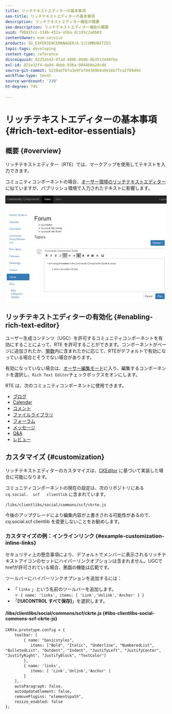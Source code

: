 ```yaml
---
title: リッチテキストエディターの基本事項
seo-title: リッチテキストエディターの基本事項
description: リッチテキストエディター機能の概要
seo-description: リッチテキストエディター機能の概要
uuid: f96015cc-114b-431a-a5ba-dc195c2a0b83
contentOwner: msm-service
products: SG_EXPERIENCEMANAGER/6.5/COMMUNITIES
topic-tags: developing
content-type: reference
discoiquuid: 0225a543-0fad-488b-8b0b-8b3512d44fbe
exl-id: 821e32f4-da8d-4bbb-936a-0844b8a24cdd
source-git-commit: b220adf6fa3e9faf94389b9a9416b7fca2f89d9d
workflow-type: tm+mt
source-wordcount: '239'
ht-degree: 74%

---
```


# リッチテキストエディターの基本事項 {#rich-text-editor-essentials}

## 概要 {#overview}

リッチテキストエディター（RTE）では、マークアップを使用してテキストを入力できます。

コミュニティコンポーネントの場合、[オーサー環境のリッチテキストエディター](../../help/sites-authoring/rich-text-editor.md)に似ていますが、パブリッシュ環境で入力されたテキストに影響します。

![rich-text-editor](assets/rich-text-editor.png)

## リッチテキストエディターの有効化 {#enabling-rich-text-editor}

ユーザー生成コンテンツ（UGC）を許可するコミュニティコンポーネントを有効にすることによって、RTE を許可することができます。コンポーネントがページに追加されたか、[関数](functions.md)内に含まれたかに応じて、RTEがデフォルトで有効になっている場合とそうでない場合があります。

有効になっていない場合は、[オーサー編集モード](sites-console.md#authoring-site-content)に入り、編集するコンポーネントを選択し、`Rich Text Editor`チェックボックスをオンにします。

RTE は、次のコミュニティコンポーネントに使用できます。

* [ブログ](blog-feature.md)
* [Calendar](calendar.md)
* [コメント](comments.md)
* [ファイルライブラリ](file-library.md)
* [フォーラム](forum.md)
* [メッセージ](configure-messaging.md)
* [Q&amp;A](working-with-qna.md)
* [レビュー](reviews.md)

## カスタマイズ {#customization}

リッチテキストエディターのカスタマイズは、[CKEditor](https://www.ckeditor.com/) に基づいて実装した場合に可能になります。

コミュニティコンポーネントの現在の設定は、次のリポジトリにある `cq.social.  scf   clientlib` に含まれています。

`/libs/clientlibs/social/commons/scf/ckrte.js`

今後のアップグレードにより編集内容が上書きされる可能性があるので、cq.social.scf clientlib を変更しないことをお勧めします。

### カスタマイズの例：インラインリンク {#example-customization-inline-links}

セキュリティ上の懸念事項により、デフォルトでメンバーに表示されるリッチテキストアイコンのセットにハイパーリンクオプションは含まれません。UGCでhrefが許可されている場合、悪戯の機能は広範です。

ツールバーにハイパーリンクオプションを追加するには：

* 「 `links` 」という名前のツールバーを追加します。
   * `{ name: 'links', items: [ 'Link','Unlink','Anchor' ] }`
* 「**[!UICONTROL すべて保存]**」を選択します。

#### /libs/clientlibs/social/commons/scf/ckrte.js {#libs-clientlibs-social-commons-scf-ckrte-js}

```
CKRte.prototype.config = {
    toolbar: [
        { name: "basicstyles",
           items: ["Bold", "Italic", "Underline", "NumberedList", "BulletedList", "Outdent", "Indent", "JustifyLeft", "JustifyCenter", "JustifyRight", "JustifyBlock", "TextColor"]
        },
        { name: 'links',
           items: [ 'Link','Unlink','Anchor' ]
        }
    ],
    autoParagraph: false,
    autoUpdateElement: false,
    removePlugins: "elementspath",
    resize_enabled: false
};
```
